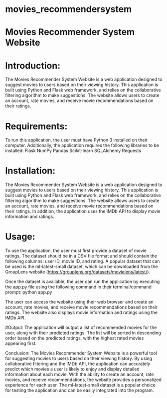 # movies_recommendersystem
# Movies Recommender System Website 

# Introduction:
The Movies Recommender System Website is a web application designed to suggest movies to users based on their viewing history. This application is built using Python and Flask web framework, and relies on the collaborative filtering algorithm to make suggestions. The website allows users to create an account, rate movies, and receive movie recommendations based on their ratings.

# Requirements:
To run this application, the user must have Python 3 installed on their computer. Additionally, the application requires the following libraries to be installed:
Flask
NumPy
Pandas
Scikit-learn
SQLAlchemy
Requests

# Installation:
The Movies Recommender System Website is a web application designed to suggest movies to users based on their viewing history. This application is built using Python and Flask web framework, and relies on the collaborative filtering algorithm to make suggestions. The website allows users to create an account, rate movies, and receive movie recommendations based on their ratings. In addition, the application uses the IMDb API to display movie information and ratings.


# Usage:
To use the application, the user must first provide a dataset of movie ratings. The dataset should be in a CSV file format and should contain the following columns: user ID, movie ID, and rating. A popular dataset that can be used is the ml-latest-small dataset, which can be downloaded from the GroupLens website (https://grouplens.org/datasets/movielens/latest/).

Once the dataset is available, the user can run the application by executing the app.py file using the following command in their terminal/command prompt:
python app.py

The user can access the website using their web browser and create an account, rate movies, and receive movie recommendations based on their ratings. The website also displays movie information and ratings using the IMDb API.

#Output:
The application will output a list of recommended movies for the user, along with their predicted ratings. The list will be sorted in descending order based on the predicted ratings, with the highest rated movies appearing first. 

Conclusion:
The Movies Recommender System Website is a powerful tool for suggesting movies to users based on their viewing history. By using collaborative filtering and the IMDb API, the application can accurately predict which movies a user is likely to enjoy and display detailed information about each movie. With the ability to create an account, rate movies, and receive recommendations, the website provides a personalized experience for each user. The ml-latest-small dataset is a popular choice for testing the application and can be easily integrated into the program.

